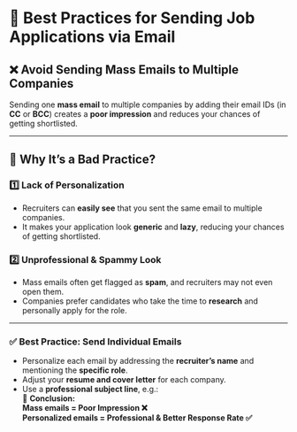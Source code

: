 # 🚀 Best Practices for Sending Job Applications via Email

## ❌ Avoid Sending Mass Emails to Multiple Companies  
Sending one **mass email** to multiple companies by adding their email IDs (in **CC** or **BCC**) creates a **poor impression** and reduces your chances of getting shortlisted.

---

## 🚫 Why It’s a Bad Practice?  

### 1️⃣ Lack of Personalization  
- Recruiters can **easily see** that you sent the same email to multiple companies.  
- It makes your application look **generic** and **lazy**, reducing your chances of getting shortlisted.  

### 2️⃣ Unprofessional & Spammy Look  
- Mass emails often get flagged as **spam**, and recruiters may not even open them.  
- Companies prefer candidates who take the time to **research** and personally apply for the role.  

---

### ✅ **Best Practice: Send Individual Emails**  
- Personalize each email by addressing the **recruiter’s name** and mentioning the **specific role**.  
- Adjust your **resume and cover letter** for each company.  
- Use a **professional subject line**, e.g.:  
📌 **Conclusion:**  
**Mass emails = Poor Impression ❌**  
**Personalized emails = Professional & Better Response Rate ✅**  
